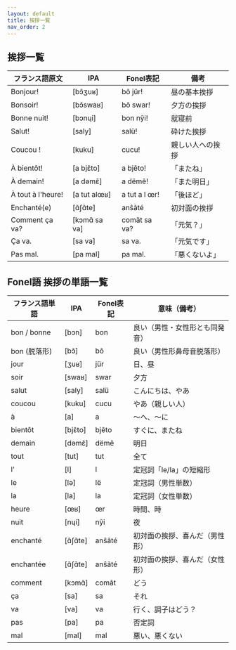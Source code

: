 ```yaml
---
layout: default
title: 挨拶一覧
nav_order: 2
---
```


## 挨拶一覧

| フランス語原文       | IPA              | Fonel表記        | 備考               |
|----------------------|------------------|------------------|--------------------|
| Bonjour!             | [bɔ̃ʒuʁ]         | bõ jür!          | 昼の基本挨拶       |
| Bonsoir!             | [bɔ̃swaʁ]        | bõ swar!         | 夕方の挨拶         |
| Bonne nuit!          | [bɔnɥi]          | bon nŷi!         | 就寝前             |
| Salut!               | [saly]           | salü!            | 砕けた挨拶         |
| Coucou !             | [kuku]           | cucu!            | 親しい人への挨拶   |
| À bientôt!           | [a bjɛ̃to]       | a bjẽto!         | 「またね」         |
| À demain!            | [a dəmɛ̃]        | a dëmẽ!          | 「また明日」       |
| À tout à l'heure!    | [a tut alœʁ]     | a tut a l œr!    | 「後ほど」         |
| Enchanté(e)          | [ɑ̃ʃɑ̃te]        | anŝãté           | 初対面の挨拶       |
| Comment ça va?       | [kɔmɑ̃ sa va]    | comãt sa va?     | 「元気？」         |
| Ça va.               | [sa va]          | sa va.           | 「元気です」       |
| Pas mal.             | [pa mal]         | pa mal.          | 「悪くないよ」     |



## Fonel語 挨拶の単語一覧

| フランス語単語 | IPA       | Fonel表記 | 意味（備考）                      |
|----------------|-----------|-----------|-----------------------------------|
| bon / bonne    | [bɔn]     | bon       | 良い（男性・女性形とも同発音）    |
| bon (脱落形)   | [bɔ̃]     | bõ        | 良い（男性形鼻母音脱落形）        |
| jour           | [ʒuʁ]     | jür       | 日、昼                            |
| soir           | [swaʁ]    | swar      | 夕方                              |
| salut          | [saly]    | salü      | こんにちは、やあ                  |
| coucou         | [kuku]    | cucu      | やあ（親しい人）                  |
| à              | [a]       | a         | 〜へ、〜に                        |
| bientôt        | [bjɛ̃to]  | bjẽto     | すぐに、またね                    |
| demain         | [dəmɛ̃]   | dëmẽ      | 明日                              |
| tout           | [tut]     | tut       | 全て                              |
| l'             | [l]       | l         | 定冠詞「le/la」の短縮形           |
| le             | [lə]      | lë        | 定冠詞（男性単数）                | 
| la             | [la]      | la        | 定冠詞（女性単数）                | 
| heure          | [œʁ]      | œr        | 時間、時                          |
| nuit           | [nɥi]     | nŷi       | 夜                                |
| enchanté       | [ɑ̃ʃɑ̃te] | anŝãté    | 初対面の挨拶、喜んだ（男性形）    |
| enchantée      | [ɑ̃ʃɑ̃te] | anŝãté    | 初対面の挨拶、喜んだ（女性形）    |
| comment        | [kɔmɑ̃]   | comãt     | どう                              |
| ça             | [sa]      | sa        | それ                              |
| va             | [va]      | va        | 行く、調子はどう？                |
| pas            | [pa]      | pa        | 否定詞                            |
| mal            | [mal]     | mal       | 悪い、悪くない                    |







